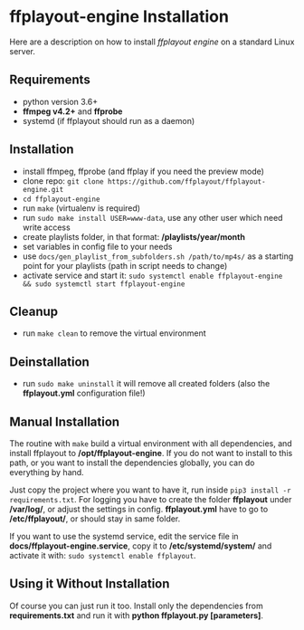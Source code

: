 **ffplayout-engine Installation**
================

Here are a description on how to install *ffplayout engine* on a standard Linux server.

Requirements
-----
- python version 3.6+
- **ffmpeg v4.2+** and **ffprobe**
- systemd (if ffplayout should run as a daemon)

Installation
-----
- install ffmpeg, ffprobe (and ffplay if you need the preview mode)
- clone repo: `git clone https://github.com/ffplayout/ffplayout-engine.git`
- `cd ffplayout-engine`
- run `make` (virtualenv is required)
- run `sudo make install USER=www-data`, use any other user which need write access
- create playlists folder, in that format: **/playlists/year/month**
- set variables in config file to your needs
- use `docs/gen_playlist_from_subfolders.sh /path/to/mp4s/` as a starting point for your playlists (path in script needs to change)
- activate service and start it: `sudo systemctl enable ffplayout-engine && sudo systemctl start ffplayout-engine`

Cleanup
-----
- run `make clean` to remove the virtual environment

Deinstallation
-----
- run `sudo make uninstall` it will remove all created folders (also the **ffplayout.yml** configuration file!)

Manual Installation
-----
The routine with `make` build a virtual environment with all dependencies, and install ffplayout to **/opt/ffplayout-engine**. If you do not want to install to this path, or you want to install the dependencies globally, you can do everything by hand.

Just copy the project where you want to have it, run inside `pip3 install -r requirements.txt`. For logging you have to create the folder **ffplayout** under **/var/log/**, or adjust the settings in config. **ffplayout.yml** have to go to **/etc/ffplayout/**, or should stay in same folder.

If you want to use the systemd service, edit the service file in **docs/ffplayout-engine.service**, copy it to **/etc/systemd/system/** and activate it with: `sudo systemctl enable ffplayout`.

Using it Without Installation
-----
Of course you can just run it too. Install only the dependencies from **requirements.txt** and run it with **python ffplayout.py [parameters]**.

